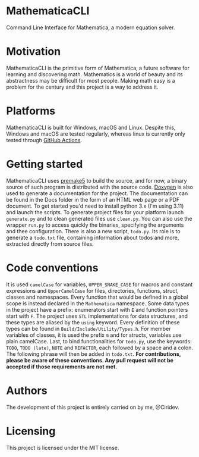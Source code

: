 # MathematicaCLI
Command Line Interface for Mathematica, a modern equation solver.

# Motivation
MathematicaCLI is the primitive form of Mathematica, a future software for learning and discovering math.
Mathematics is a world of beauty and its abstractness may be difficult for most people. Making math easy
is a problem for the century and this project is a way to address it.

# Platforms
MathematicaCLI is built for Windows, macOS and Linux. Despite this, Windows and macOS are tested regularly, whereas linux is currently only tested through [GitHub Actions](https://github.com/ZeXo-Softwares/MathematicaCLI/actions).

# Getting started
MathematicaCLI uses [premake5](https://premake.github.io) to build the source, and for now, a binary source of such program is distributed with the source code.
[Doxygen](https://www.doxygen.nl) is also used to generate a documentation for the project. The documentation can be found in the Docs folder in the form of an HTML web page or a PDF document.
To get started you'd need to install python 3.x (I'm using 3.11) and launch the scripts.
To generate project files for your platform launch `generate.py` and to clean generated files use `clean.py`. You can also use the wrapper `run.py`
to access quickly the binaries, specifying the arguments and thee configuration. There is also a new script, `todo.py`. Its role is to generate a `todo.txt` file, containing information about todos and more, extracted directly from source files.

# Code conventions
It is used `camelCase` for variables, `UPPER_SNAKE_CASE` for macros and constant expressions and `UpperCamelCase` for files, directories, functions, struct, classes and namespaces. Every function that would be defined in a global scope is instead declared in the `Mathematica` namespace. Some data types in the project have a prefix: enumerators start with `E` and function pointers start with `F`. The project uses `STL` implementations for data structures, and these types are aliased by the `using` keyword. Every definition of these types can be found in `Build/Include/Utility/Types.h`. For member variables of classes, it is used the prefix `m` and for structs, variables use plain camelCase. Last, to bind functionalities for `todo.py`, use the keywords: `TODO`, `TODO (late)`, `NOTE` and `REFACTOR`, each followed by a space and a colon. The following phrase will then be added in `todo.txt`.
**For contributions, please be aware of these conventions. Any pull request will not be accepted if those requirements are not met.**

# Authors
The development of this project is entirely carried on by me, @Ciridev.

# Licensing
This project is licensed under the MIT license.
